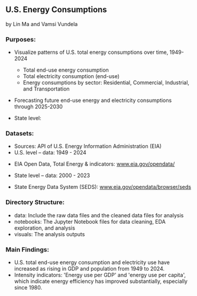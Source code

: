 ## U.S. Energy Consumptions

by Lin Ma and Vamsi Vundela 

### Purposes: 
- Visualize patterns of U.S. total energy consumptions over time, 1949-2024
    + Total end-use energy consumption
    + Total electricity consumption (end-use)
    + Energy consumptions by sector: Residential, Commercial, Industrial, and Transportation 

- Forecasting future end-use energy and electricity consumptions through 2025-2030
- State level: 

### Datasets:
- Sources:  API of U.S. Energy Information Administration (EIA)
- U.S. level – data: 1949 - 2024
 + EIA Open Data, Total Energy & indicators: www.eia.gov/opendata/
- State level – data: 2000 - 2023
 + State Energy Data System (SEDS): www.eia.gov/opendata/browser/seds

### Directory Structure:
- data: Include the raw data files and the cleaned data files for analysis
- notebooks: The Jupyter Notebook files for data cleaning, EDA exploration, and analysis
- visuals: The analysis outputs

### Main Findings:
- U.S. total end-use energy consumption and electricity use have increased as rising in GDP and population from 1949 to 2024.
- Intensity indicators: 'Energy use per GDP' and 'energy use per capita', which indicate energy efficiency has improved substantially, especially since 1980.   


